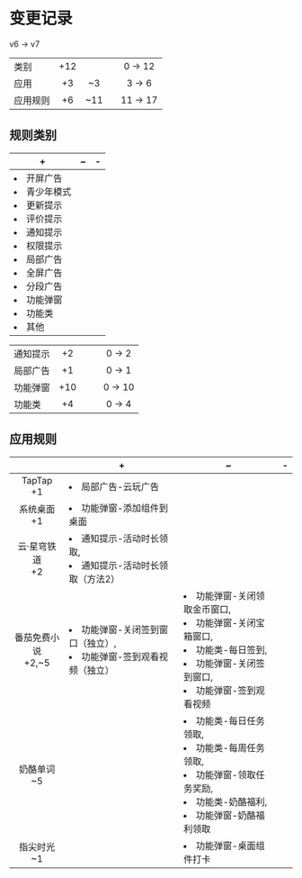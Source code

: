 # 变更记录

v6 -> v7

||||||
|-|:-:|:-:|:-:|:-:|
|类别|+12|||0 -> 12|
|应用|+3|~3||3 -> 6|
|应用规则|+6|~11||11 -> 17|

## 规则类别

|+|~|-|
|-|-|-|
|<li>开屏广告<li>青少年模式<li>更新提示<li>评价提示<li>通知提示<li>权限提示<li>局部广告<li>全屏广告<li>分段广告<li>功能弹窗<li>功能类<li>其他|||

||||||
|-|:-:|:-:|:-:|:-:|
|通知提示|+2|||0 -> 2|
|局部广告|+1|||0 -> 1|
|功能弹窗|+10|||0 -> 10|
|功能类|+4|||0 -> 4|

## 应用规则

||+|~|-|
|:-:|-|-|-|
|TapTap<br>+1|<li>局部广告-云玩广告|||
|系统桌面<br>+1|<li>功能弹窗-添加组件到桌面|||
|云·星穹铁道<br>+2|<li>通知提示-活动时长领取,<li>通知提示-活动时长领取（方法2）|||
|番茄免费小说<br>+2,~5|<li>功能弹窗-关闭签到窗口（独立）,<li>功能弹窗-签到观看视频（独立）|<li>功能弹窗-关闭领取金币窗口,<li>功能弹窗-关闭宝箱窗口,<li>功能类-每日签到,<li>功能弹窗-关闭签到窗口,<li>功能弹窗-签到观看视频||
|奶酪单词<br>~5||<li>功能类-每日任务领取,<li>功能类-每周任务领取,<li>功能弹窗-领取任务奖励,<li>功能类-奶酪福利,<li>功能弹窗-奶酪福利领取||
|指尖时光<br>~1||<li>功能弹窗-桌面组件打卡||
